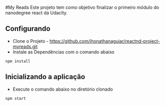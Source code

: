 #My Reads
Este projeto tem como objetivo finalizar o primeiro módulo do nanodegree react da Udacity.

## Configurando
* Clone o Projeto - https://github.com/jhonathanaguiar/reactnd-project-myreads.git
* Instale as Dependências com o comando abaixo
```
npm install
```
## Inicializando a aplicação
* Execute o comando abaixo no diretório clonado
```
npm start
```
